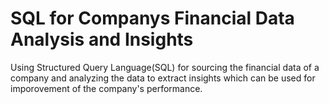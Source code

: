 # SQL for Companys Financial Data Analysis and Insights

Using Structured Query Language(SQL) for sourcing the financial data of a company and analyzing the data to extract insights which can be used for imporovement of the company's performance.
